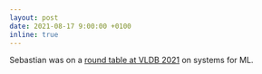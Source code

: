 ```yaml
---
layout: post
date: 2021-08-17 9:00:00 +0100
inline: true
---
```


Sebastian was on a [round table at VLDB 2021](https://vldb.org/2021/?program-schedule-roundtable#RT_7) on systems for ML.
